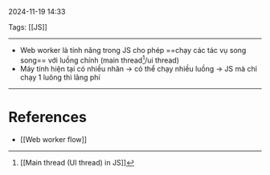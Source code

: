 2024-11-19 14:33

Tags: [[JS]]

---

- Web worker là tính năng trong JS cho phép ==chạy các tác vụ song song== với luồng chính (main thread[^1]/ui thread)
- Máy tính hiện tại có nhiều nhân -> có thể chạy nhiều luồng -> JS mà chỉ chạy 1 luông thì lãng phí


---
# References
- [[Web worker flow]]

[^1]: [[Main thread (UI thread) in JS]]